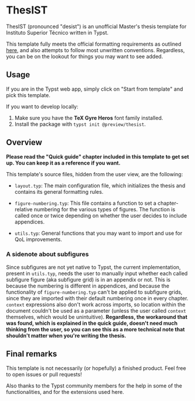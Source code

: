 # ThesIST

ThesIST (pronounced "desist") is an unofficial Master's thesis template for Instituto Superior Técnico written in Typst.

This template fully meets the official formatting requirements as outlined [here](https://tecnico.ulisboa.pt/files/2021/09/guia-disserta-o-mestrado.pdf), and also attempts to follow most unwritten conventions. Regardless, you can be on the lookout for things you may want to see added.

## Usage

If you are in the Typst web app, simply click on "Start from template" and pick this template.

If you want to develop locally:

1. Make sure you have the **TeX Gyre Heros** font family installed.
2. Install the package with `typst init @preview/thesist`.

## Overview

**Please read the "Quick guide" chapter included in this template to get set up. You can keep it as a reference if you want.**

This template's source files, hidden from the user view, are the following:

- `layout.typ`: The main configuration file, which initializes the thesis and contains its general formatting rules.

- `figure-numbering.typ`: This file contains a function to set a chapter-relative numbering for the various types of figures. The function is called once or twice depending on whether the user decides to include appendices.

- `utils.typ`: General functions that you may want to import and use for QoL improvements.

### A sidenote about subfigures
Since subfigures are not yet native to Typst, the current implementation, present in `utils.typ`, needs the user to manually input whether each called subfigure figure (aka subfigure grid) is in an appendix or not. This is because the numbering is different in appendices, and because the functionality of `figure-numbering.typ` can't be applied to subfigure grids, since they are imported with their default numbering once in every chapter. `context` expressions also don't work across imports, so location within the document couldn't be used as a parameter (unless the user called `context` themselves, which would be unintuitive). **Regardless, the workaround that was found, which is explained in the quick guide, doesn't need much thinking from the user, so you can see this as a more technical note that shouldn't matter when you're writing the thesis.**

## Final remarks

This template is not necessarily (or hopefully) a finished product. Feel free to open issues or pull requests!

Also thanks to the Typst community members for the help in some of the functionalities, and for the extensions used here.
